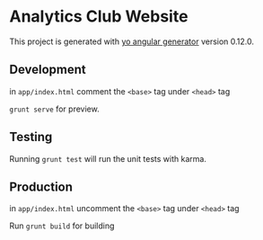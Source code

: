 # Analytics Club Website

This project is generated with [yo angular generator](https://github.com/yeoman/generator-angular)
version 0.12.0.

## Development

in `app/index.html`
comment the `<base>` tag under `<head>` tag

`grunt serve` for preview.

## Testing

Running `grunt test` will run the unit tests with karma.

## Production

in `app/index.html`
uncomment the `<base>` tag under `<head>` tag

Run `grunt build` for building